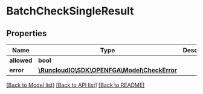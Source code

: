 # BatchCheckSingleResult

## Properties
Name | Type | Description | Notes
------------ | ------------- | ------------- | -------------
**allowed** | **bool** |  | [optional] 
**error** | [**\RuncloudIO\SDK\OPENFGA\Model\CheckError**](CheckError.md) |  | [optional] 

[[Back to Model list]](../../README.md#documentation-for-models) [[Back to API list]](../../README.md#documentation-for-api-endpoints) [[Back to README]](../../README.md)

